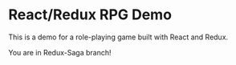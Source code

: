 # React/Redux RPG Demo

This is a demo for a role-playing game built with React and Redux.

You are in Redux-Saga branch!
